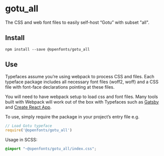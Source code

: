 
# gotu_all

The CSS and web font files to easily self-host “Gotu” with subset "all".

## Install

`npm install --save @openfonts/gotu_all`

## Use

Typefaces assume you’re using webpack to process CSS and files. Each typeface
package includes all necessary font files (woff2, woff) and a CSS file with
font-face declarations pointing at these files.

You will need to have webpack setup to load css and font files. Many tools built
with Webpack will work out of the box with Typefaces such as [Gatsby](https://github.com/gatsbyjs/gatsby)
and [Create React App](https://github.com/facebookincubator/create-react-app).

To use, simply require the package in your project’s entry file e.g.

```javascript
// Load Gotu typeface
require('@openfonts/gotu_all')
```

Usage in SCSS:
```scss
@import "~@openfonts/gotu_all/index.css";
```
